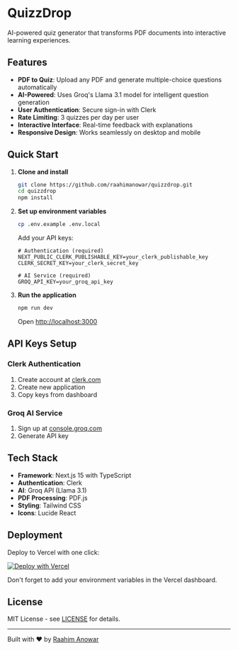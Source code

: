 # QuizzDrop

AI-powered quiz generator that transforms PDF documents into interactive learning experiences.

## Features

- **PDF to Quiz**: Upload any PDF and generate multiple-choice questions automatically
- **AI-Powered**: Uses Groq's Llama 3.1 model for intelligent question generation
- **User Authentication**: Secure sign-in with Clerk
- **Rate Limiting**: 3 quizzes per day per user
- **Interactive Interface**: Real-time feedback with explanations
- **Responsive Design**: Works seamlessly on desktop and mobile

## Quick Start

1. **Clone and install**
   ```bash
   git clone https://github.com/raahimanowar/quizzdrop.git
   cd quizzdrop
   npm install
   ```

2. **Set up environment variables**
   ```bash
   cp .env.example .env.local
   ```
   
   Add your API keys:
   ```env
   # Authentication (required)
   NEXT_PUBLIC_CLERK_PUBLISHABLE_KEY=your_clerk_publishable_key
   CLERK_SECRET_KEY=your_clerk_secret_key
   
   # AI Service (required)
   GROQ_API_KEY=your_groq_api_key
   ```

3. **Run the application**
   ```bash
   npm run dev
   ```
   
   Open [http://localhost:3000](http://localhost:3000)

## API Keys Setup

### Clerk Authentication
1. Create account at [clerk.com](https://clerk.com)
2. Create new application
3. Copy keys from dashboard

### Groq AI Service
1. Sign up at [console.groq.com](https://console.groq.com)
2. Generate API key

## Tech Stack

- **Framework**: Next.js 15 with TypeScript
- **Authentication**: Clerk
- **AI**: Groq API (Llama 3.1)
- **PDF Processing**: PDF.js
- **Styling**: Tailwind CSS
- **Icons**: Lucide React

## Deployment

Deploy to Vercel with one click:

[![Deploy with Vercel](https://vercel.com/button)](https://vercel.com/new/clone?repository-url=https://github.com/raahimanowar/quizzdrop)

Don't forget to add your environment variables in the Vercel dashboard.

## License

MIT License - see [LICENSE](LICENSE) for details.

---

Built with ❤️ by [Raahim Anowar](https://github.com/raahimanowar)

